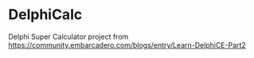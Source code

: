 # DelphiCalc
Delphi Super Calculator project from https://community.embarcadero.com/blogs/entry/Learn-DelphiCE-Part2
